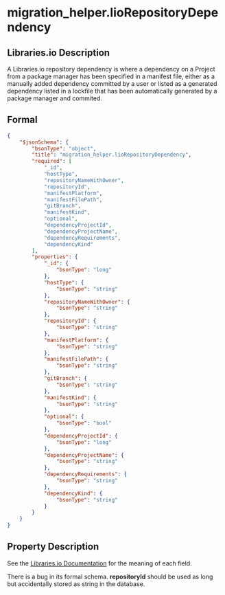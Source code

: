 # migration_helper.lioRepositoryDependency

## Libraries.io Description

A Libraries.io repository dependency is where a dependency on a Project from a package manager has been specified in a manifest file, either as a manually added dependency committed by a user or listed as a generated dependency listed in a lockfile that has been automatically generated by a package manager and commited.

## Formal

```json
{
    "$jsonSchema": {
        "bsonType": "object",
        "title": "migration_helper.lioRepositoryDependency",
        "required": [
            "_id",
            "hostType",
            "repositoryNameWithOwner",
            "repositoryId",
            "manifestPlatform",
            "manifestFilePath",
            "gitBranch",
            "manifestKind",
            "optional",
            "dependencyProjectId",
            "dependencyProjectName",
            "dependencyRequirements",
            "dependencyKind"
        ],
        "properties": {
            "_id": {
                "bsonType": "long"
            },
            "hostType": {
                "bsonType": "string"
            },
            "repositoryNameWithOwner": {
                "bsonType": "string"
            },
            "repositoryId": {
                "bsonType": "string"
            },
            "manifestPlatform": {
                "bsonType": "string"
            },
            "manifestFilePath": {
                "bsonType": "string"
            },
            "gitBranch": {
                "bsonType": "string"
            },
            "manifestKind": {
                "bsonType": "string"
            },
            "optional": {
                "bsonType": "bool"
            },
            "dependencyProjectId": {
                "bsonType": "long"
            },
            "dependencyProjectName": {
                "bsonType": "string"
            },
            "dependencyRequirements": {
                "bsonType": "string"
            },
            "dependencyKind": {
                "bsonType": "string"
            }
        }
    }
}
```

## Property Description

See the [Libraries.io Documentation](https://libraries.io/data) for the meaning of each field.

There is a bug in its formal schema. **repositoryId** should be used as long but accidentally stored as string in the database.
